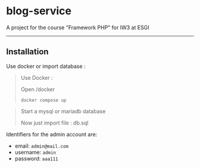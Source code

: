 # blog-service

A project for the course "Framework PHP" for IW3 at ESGI

---

## Installation

Use docker or import database : 

> Use Docker : 
> 
> Open /docker
> 
> ```shell
> docker compose up
> ```

> Start a mysql or mariadb database
> 
> Now just import file : db.sql

Identifiers for the admin account are:

- email: `admin@mail.com`
- username: `admin`
- password: `aaa111`
